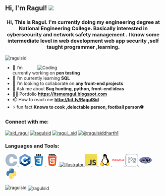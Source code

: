 <h2> Hi, I'm Ragul! <img src="https://media1.tenor.com/images/551d452e9eb7377fd4d189bf905a61f3/tenor.gif" width="50"></h2>
<h3 align="center">Hi, This is Ragul. I'm currently doing my engineering degree at National Engineering College. Basically interested in cybersecurity and network safety management . I know some intermediate level in web development web app security ,self taught programmer ,learning.</h3>

<p align="left"> <img src="https://komarev.com/ghpvc/?username=ragulsid&label=Profile%20views&color=0e75b6&style=flat" alt="ragulsid" /> </p>

<img align="right" alt="Coding" width="400" src="https://cdn.dribbble.com/users/121260/screenshots/2278852/opening.gif">

- 🔭 I’m currently working on **pen testing**
- 🌱 I’m currently learning **SQL**
- 👯 I’m looking to collaborate on **any front-end projects**
- 💬 Ask me about **Bug hunting, python, front-end ideas**
- 👨‍💻 Portfolio **https://itsmeragul.blogspot.com**
- 📫 How to reach me **http://bit.ly/RagulSid**
- ⚡ fun fact **Knows to cook ,delectable person, football person⚽**

<h3 align="left">Connect with me:</h3>
<p align="left">
<a href="https://twitter.com/sid_ragul" target="blank"><img align="center" src="https://cdn.jsdelivr.net/npm/simple-icons@3.0.1/icons/twitter.svg" alt="sid_ragul" height="30" width="40" /></a>
<a href="https://linkedin.com/in/ragulsid" target="blank"><img align="center" src="https://cdn.jsdelivr.net/npm/simple-icons@3.0.1/icons/linkedin.svg" alt="ragulsid" height="30" width="40" /></a>
<a href="https://instagram.com/ragul_.sid" target="blank"><img align="center" src="https://cdn.jsdelivr.net/npm/simple-icons@3.0.1/icons/instagram.svg" alt="ragul_.sid" height="30" width="40" /></a>
<a href="https://medium.com/@ragulsiddharth1" target="blank"><img align="center" src="https://cdn.jsdelivr.net/npm/simple-icons@3.0.1/icons/medium.svg" alt="@ragulsiddharth1" height="30" width="40" /></a>
</p>

<h3 align="left">Languages and Tools:</h3>
<p align="left"> <a href="https://www.cprogramming.com/" target="_blank"> <img src="https://raw.githubusercontent.com/devicons/devicon/master/icons/c/c-original.svg" alt="c" width="40" height="40"/> </a> <a href="https://www.w3schools.com/cpp/" target="_blank"> <img src="https://raw.githubusercontent.com/devicons/devicon/master/icons/cplusplus/cplusplus-original.svg" alt="cplusplus" width="40" height="40"/> </a> <a href="https://www.w3schools.com/css/" target="_blank"> <img src="https://raw.githubusercontent.com/devicons/devicon/master/icons/css3/css3-original-wordmark.svg" alt="css3" width="40" height="40"/> </a> <a href="https://www.w3.org/html/" target="_blank"> <img src="https://raw.githubusercontent.com/devicons/devicon/master/icons/html5/html5-original-wordmark.svg" alt="html5" width="40" height="40"/> </a> <a href="https://www.adobe.com/in/products/illustrator.html" target="_blank"> <img src="https://www.vectorlogo.zone/logos/adobe_illustrator/adobe_illustrator-icon.svg" alt="illustrator" width="40" height="40"/> </a> <a href="https://developer.mozilla.org/en-US/docs/Web/JavaScript" target="_blank"> <img src="https://raw.githubusercontent.com/devicons/devicon/master/icons/javascript/javascript-original.svg" alt="javascript" width="40" height="40"/> </a> <a href="https://www.linux.org/" target="_blank"> <img src="https://raw.githubusercontent.com/devicons/devicon/master/icons/linux/linux-original.svg" alt="linux" width="40" height="40"/> </a> <a href="https://www.oracle.com/" target="_blank"> <img src="https://raw.githubusercontent.com/devicons/devicon/master/icons/oracle/oracle-original.svg" alt="oracle" width="40" height="40"/> </a> <a href="https://www.photoshop.com/en" target="_blank"> <img src="https://raw.githubusercontent.com/devicons/devicon/master/icons/photoshop/photoshop-line.svg" alt="photoshop" width="40" height="40"/> </a> <a href="https://www.php.net" target="_blank"> <img src="https://raw.githubusercontent.com/devicons/devicon/master/icons/php/php-original.svg" alt="php" width="40" height="40"/> </a> <a href="https://www.python.org" target="_blank"> <img src="https://raw.githubusercontent.com/devicons/devicon/master/icons/python/python-original.svg" alt="python" width="40" height="40"/> </a> </p>

<p><img align="left" src="https://github-readme-stats.vercel.app/api/top-langs?username=ragulsid&show_icons=true&locale=en&layout=compact" alt="ragulsid" /></p>

<p>&nbsp;<img align="center" src="https://github-readme-stats.vercel.app/api?username=ragulsid&show_icons=true&locale=en" alt="ragulsid" /></p>
